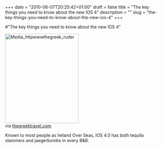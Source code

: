 +++
date = "2010-06-07T20:25:42+01:00"
draft = false
title = "The key things you need to know about the new IOS 4"
description = ""
slug = "the-key-things-you-need-to-know-about-the-new-ios-4"
+++

#"The key things you need to know about the new IOS 4"


 <div class="posterous_bookmarklet_entry">
 <div class='p_embed p_image_embed'>
<img alt="Media_httpwwwthegreek_ruder" height="293" src="http://getfile6.posterous.com/getfile/files.posterous.com/conoroneill/DbzADHldrxstowoumicmkkJmrrrBCcxFkgEIojwsFtftbjzCmpqJkhuEAzIc/media_httpwwwthegreek_ruDer.gif.scaled500.gif" width="240" />
</div>


<div class="posterous_quote_citation">via <a href="http://www.thegreektravel.com/ios/ios-map.gif">thegreektravel.com</a></div>
 <p>Known to most people as Ireland Over Seas, IOS 4.0 has both tequila slammers and jaegerbombs in every B&B.</p></div>
 